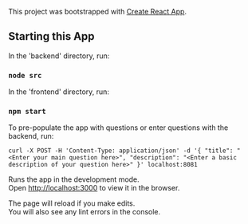 This project was bootstrapped with [Create React App](https://github.com/facebook/create-react-app).

## Starting this App

In the 'backend' directory, run:

### `node src`

In the 'frontend' directory, run:

### `npm start`

To pre-populate the app with questions or enter questions with the backend, run:

`curl -X POST -H 'Content-Type: application/json' -d '{
  "title": "<Enter your main question here>",
  "description": "<Enter a basic description of your question here>"
}' localhost:8081`

Runs the app in the development mode.<br />
Open [http://localhost:3000](http://localhost:3000) to view it in the browser.

The page will reload if you make edits.<br />
You will also see any lint errors in the console.

